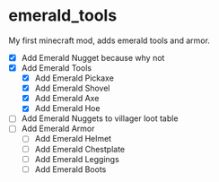 # emerald_tools

My first minecraft mod, adds emerald tools and armor.

- [x] Add Emerald Nugget because why not
- [x] Add Emerald Tools
  - [x] Add Emerald Pickaxe
  - [x] Add Emerald Shovel
  - [x] Add Emerald Axe
  - [x] Add Emerald Hoe
- [ ] Add Emerald Nuggets to villager loot table
- [ ] Add Emerald Armor
  - [ ] Add Emerald Helmet
  - [ ] Add Emerald Chestplate
  - [ ] Add Emerald Leggings
  - [ ] Add Emerald Boots
